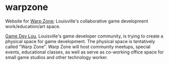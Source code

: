 # warpzone
Website for [Warp Zone](http://www.warpzonelouisville.com/); Louisville's collaborative game development work/education/art space.

[Game Dev Lou](http://gamedevlou.org/), Louisville's game developer community, is trying to create a physical space for game development. The physical space is tentatively called "Warp Zone". Warp Zone will host community meetups, special events, educational classes, as well as serve as co-working office space for small game studios and other technology worker.
